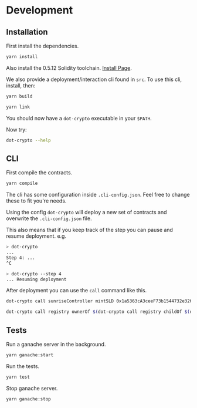 # Development

## Installation

First install the dependencies.

```sh
yarn install
```

Also install the 0.5.12 Solidity toolchain. [Install Page](https://solidity.readthedocs.io/en/v0.5.12/installing-solidity.html).

We also provide a deployment/interaction cli found in `src`. To use this cli, install, then:

```sh
yarn build
```

```sh
yarn link
```

You should now have a `dot-crypto` executable in your `$PATH`.

Now try:

```sh
dot-crypto --help
```

## CLI

First compile the contracts.

```sh
yarn compile
```

The cli has some configuration inside `.cli-config.json`. Feel free to change these to fit you're needs.

Using the config `dot-crypto` will deploy a new set of contracts and overwrite the `.cli-config.json` file.

This also means that if you keep track of the step you can pause and resume deployment. e.g.

```sh
> dot-crypto
...
Step 4: ...
^C

> dot-crypto --step 4
... Resuming deployment
```

After deployment you can use the `call` command like this.

```sh
dot-crypto call sunriseController mintSLD 0x1a5363cA3ceeF73b1544732e3264F6D600cF678E label
```

```sh
dot-crypto call registry ownerOf $(dot-crypto call registry childOf $(dot-crypto call registry root) label)
```

## Tests

Run a ganache server in the background.

```sh
yarn ganache:start
```

Run the tests.

```sh
yarn test
```

Stop ganache server.

```sh
yarn ganache:stop
```
